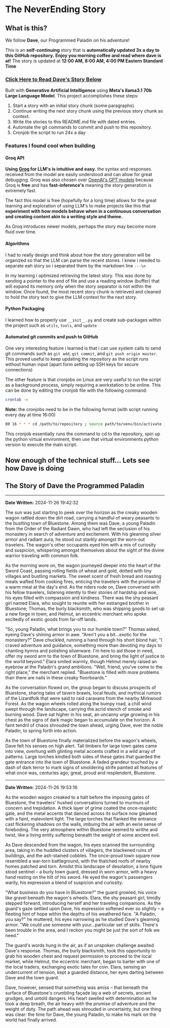 # The NeverEnding Story

## What is this?

We follow **Dave**, our Programmed Paladin on his adventure!

This is an **self-continuing** story that is **automatically updated 3x a day to this GitHub repository.**
**Enjoy you morning coffee and read where dave is at!** The story is updated at **12:00 AM, 8:00 AM, 4:00 PM Eastern Standard Time**

### [Click Here to Read Dave's Story Below](#the-story-of-dave-the-programmed-paladin)

Built with **Generative Artificial Intelligence** using **Meta's llama3.1 70b Large Language Model**. This project accomplishes these steps:

1. Start a story with an initial story chunk (some paragraphs).
2. Continue writing the next story chunk using the previous story chunk as context.
3. Write the stories to this README.md file with dated entries.
4. Automate the git commands to commit and push to this repository.
5. Cronjob the script to run 24x a day

### Features I found cool when building

#### Groq API

**Using [Groq](https://groq.com/) for LLM's is intuitive and easy.** the syntax and responses received from the model are easily understood and can allow for great debugging. Groq was also chosen over [OpenAI's GPT models](https://openai.com/api/) because Groq is **free** and has **fast-inference's** meaning the story generation is extremely fast.

The fact this model is free (hopefully for a long time) allows for the great learning and exploration of using LLM's to make projects like this that **experiment with how models behave when in a continuous conversation and creating content akin to a writing style and theme.**

As Groq introduces newer models, perhaps the story may become more fluid over time.

#### Algorithms

I had to really design and think about how the story generation will be organized so that the LLM can parse the recent stories. I knew i needed to separate eah story so i separated them by the markdown line `---\n`

In my learning i optimized retrieving the latest story. This was done by sending a pointer to the end of file and use a reading window (buffer) that will expand its memory only when the story separator is not within the window. Once found, the most recent story chunk is retrieved and cleaned to hold the story text to give the LLM context for the next story.

#### Python Packaging

I learned how to properly use `__init__.py` and create sub-packages within the project such as `utils`, `tools`, and `update`

#### Automated git commits and push to GitHub

One very interesting feature i learned is that i can use system calls to send git commands such as `git add`, `git commit`, and `git push origin master`. This proved useful to keep updating the repository as the script runs without human input (apart form setting up SSH keys for secure connections)

The other feature is that cronjobs on Linux are very useful to run the script as a background process, simply requiring a workstation to be online. This can be done by editing the cronjob file with the following command:

```bash
crontab -e
```

**Note:** the cronjobs need to be in the following format (with script running every day at time 16:00)

```bash
00 16 * * * cd /path/to/repository ; source path/to/venv/bin/activate ; path/to/venv/bin/python3 /path/to/repository/main.py
```

This cronjob essentially runs the command to cd to the repository, spin up the python virtual environment, then use that virtual environments python version to execute the main script.

## Now enough of the technical stuff... Lets see how Dave is doing

## The Story of Dave the Programmed Paladin

---

**Date Written:** 2024-11-26 19:42:32

The sun was just starting to peek over the horizon as the creaky wooden wagon rattled down the dirt road, carrying a handful of weary peasants to the bustling town of Bluestone. Among them was Dave, a young Paladin from the Order of the Radiant Dawn, who had left the seclusion of his monastery in search of adventure and excitement. With his gleaming silver armor and radiant aura, he stood out starkly amongst the worn-out travelers. The wagon's other occupants eyed him with a mix of curiosity and suspicion, whispering amongst themselves about the sight of the divine warrior traveling with common folk.

As the morning wore on, the wagon journeyed deeper into the heart of the Sword Coast, passing rolling fields of wheat and gold, dotted with tiny villages and bustling markets. The sweet scent of fresh bread and roasting meats wafted from cooking fires, enticing the travelers with the promise of a warm meal at the day's end. As the riders rode on, Dave conversed with his fellow travelers, listening intently to their stories of hardship and woe, his eyes filled with compassion and kindness. There was the shy peasant girl named Elara, who sought to reunite with her estranged brother in Bluestone; Thomas, the burly blacksmith, who was shipping goods to set up a new forge in town; and Helmut, an eccentric merchant who spoke excitedly of exotic goods from far-off lands.

"So, young Paladin, what brings you to our humble town?" Thomas asked, eyeing Dave's shining armor in awe. "Aren't you a bit...exotic for the monastery?" Dave chuckled, running a hand through his short blond hair, "I craved adventure and guidance, something more than devoting my days to chanting hymns and polishing silverware. I'm here to aid those in need, offer my sword arm to the town of Bluestone, and bring the light of justice to the world beyond." Elara smiled warmly, though Helmut merely raised an eyebrow at the Paladin's grand ambitions. "Well, friend, you've come to the right place," the merchant replied. "Bluestone is filled with more problems than there are nails in these creaky floorboards."

As the conversation flowed on, the group began to discuss prospects of Bluestone, sharing tales of tavern brawls, local feuds, and mythical rumors of the Lizardfolk that were said to raid caravans from the nearby Mirkwood Forest. As the wagon wheels rolled along the bumpy road, a chill wind swept through the landscape, carrying the acrid stench of smoke and burning wood. Dave sat higher in his seat, an uncanny urge growing in his chest as the signs of dark magic began to accumulate on the horizon. A faint tendril of chaos shrouded the town ahead, urging Dave, ever the noble Paladin, to spring forth into action.

As the town of Bluestone finally materialized before the wagon's wheels, Dave felt his senses on high alert. Tall timbers for large town gates came into view, overhung with glinting metal accents crafted in a wild array of patterns. Large torches kindled both sides of these gates that guarded the gate entrance into the town of Bluestone. A faded grandeur touched by a dash of dark terror to mark signs of smoldering strife painted all features of what once was, centuries ago; great, proud and resplendent, Bluestone.

---

**Date Written:** 2024-11-26 19:53:16

As the wooden wagon creaked to a halt before the imposing gates of Bluestone, the travelers' hushed conversations turned to murmurs of concern and trepidation. A thick layer of grime coated the once-majestic gate, and the metal accents that danced across its surface now gleamed with a faint, malevolent light. The large torches that flanked the entrance cast flickering shadows on the walls, imbuing the air with an eerie sense of foreboding. The very atmosphere within Bluestone seemed to writhe and twist, like a living entity suffering beneath the weight of some ancient evil.

As Dave descended from the wagon, his eyes scanned the surrounding area, taking in the huddled clusters of villagers, the blackened ruins of buildings, and the ash-stained cobbles. The once-proud town square now resembled a war-torn battleground, with the thatched roofs of nearby homes patched and torn. Amidst this landscape of desolation, a lone figure stood sentinel – a burly town guard, dressed in worn armor, with a heavy hand resting on the hilt of his sword. He eyed the wagon's passengers warily, his expression a blend of suspicion and curiosity.

"What business do you have in Bluestone?" the guard growled, his voice like gravel beneath the wagon's wheels. Elara, the shy peasant girl, timidly stepped forward, introducing herself and her traveling companions. As the guard's gaze settled upon Dave, his expression softened ever so slightly – a fleeting hint of hope within the depths of his weathered face. "A Paladin, you say?" he muttered, his eyes narrowing as he studied Dave's gleaming armor. "We could use someone with your...particular set of skills. There's been trouble in the area, and I reckon you might be just the sort of folk we need."

The guard's words hung in the air, as if an unspoken challenge awaited Dave's response. Thomas, the burly blacksmith, took this opportunity to grab his wooden chest and request permission to proceed to the local market, while Helmut, the eccentric merchant, began to barter with one of the local traders, exchanging exotic tales for coin. Elara, sensing an undercurrent of tension, kept a guarded distance, her eyes darting between Dave and the town guard.

Dave, however, sensed that something was amiss – that beneath the surface of Bluestone's crumbling façade lay a web of secrets, ancient grudges, and untold dangers. His heart swelled with determination as he took a deep breath, the air heavy with the promise of adventure and the weight of duty. The path ahead was shrouded in uncertainty, but one thing was clear: the time for Dave, the young Paladin, to make his mark on the world had finally arrived.
